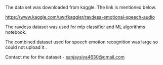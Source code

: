 The data set was downloaded from kaggle. The link is mentioned below.

https://www.kaggle.com/uwrfkaggler/ravdess-emotional-speech-audio

The ravdess dataset was used for mlp classifier and ML algorithms notebook.

The combined dataset used for speech emotion recognition was large so could not upload it .

Contact me for the dataset - sanjaysiva4630@gmail.com 

